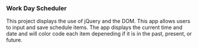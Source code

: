 ### Work Day Scheduler 

This project displays the use of jQuery and the DOM. This app allows users to input and save schedule items. The app displays the current time and date and will color code each item depeneding if it is in the past, present, or future.  
